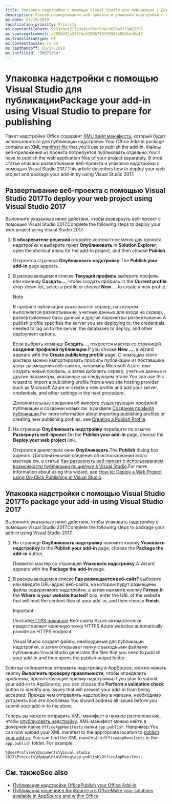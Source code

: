 ```yaml
---
title: Упаковка надстройки с помощью Visual Studio для публикации | Документация Майкрософт
description: Способ развертывания веб-проекта и упаковки надстройки с помощью Visual Studio 2017.
ms.date: 03/19/2019
localization_priority: Priority
ms.openlocfilehash: 9233ebed217c9e4cc5def0dace67043f29462296
ms.sourcegitcommit: a2950492a2337de3180b713f5693fe82dbdd6a17
ms.translationtype: HT
ms.contentlocale: ru-RU
ms.lasthandoff: 03/27/2019
ms.locfileid: "30871264"
---
```

# <a name="package-your-add-in-using-visual-studio-to-prepare-for-publishing"></a><span data-ttu-id="d95f2-103">Упаковка надстройки с помощью Visual Studio для публикации</span><span class="sxs-lookup"><span data-stu-id="d95f2-103">Package your add-in using Visual Studio to prepare for publishing</span></span>

<span data-ttu-id="d95f2-104">Пакет надстройки Office содержит [XML-файл манифеста](../develop/add-in-manifests.md), который будет использоваться для публикации надстройки.</span><span class="sxs-lookup"><span data-stu-id="d95f2-104">Your Office Add-in package contains an XML [manifest file](../develop/add-in-manifests.md) that you'll use to publish the add-in.</span></span> <span data-ttu-id="d95f2-105">Файлы веб-приложения из проекта потребуется публиковать отдельно.</span><span class="sxs-lookup"><span data-stu-id="d95f2-105">You'll have to publish the web application files of your project separately.</span></span> <span data-ttu-id="d95f2-106">В этой статье описано развертывание веб-проекта и упаковка надстройки с помощью Visual Studio 2017.</span><span class="sxs-lookup"><span data-stu-id="d95f2-106">This article describes how to deploy your web project and package your add-in by using Visual Studio 2017.</span></span>

## <a name="to-deploy-your-web-project-using-visual-studio-2017"></a><span data-ttu-id="d95f2-107">Развертывание веб-проекта с помощью Visual Studio 2017</span><span class="sxs-lookup"><span data-stu-id="d95f2-107">To deploy your web project using Visual Studio 2017</span></span>

<span data-ttu-id="d95f2-108">Выполните указанные ниже действия, чтобы развернуть веб-проект с помощью Visual Studio 2017.</span><span class="sxs-lookup"><span data-stu-id="d95f2-108">Complete the following steps to deploy your web project using Visual Studio 2017.</span></span>

1. <span data-ttu-id="d95f2-109">В **обозревателе решений** откройте контекстное меню для проекта надстройки и выберите пункт **Опубликовать**.</span><span class="sxs-lookup"><span data-stu-id="d95f2-109">In  **Solution Explorer**, open the shortcut menu for the add-in project, and then choose  **Publish**.</span></span>

    <span data-ttu-id="d95f2-110">Откроется страница **Опубликовать надстройку**.</span><span class="sxs-lookup"><span data-stu-id="d95f2-110">The  **Publish your add-in** page appears.</span></span>

2. <span data-ttu-id="d95f2-111">В раскрывающемся списке **Текущий профиль** выберите профиль или команду **Создать…**, чтобы создать профиль.</span><span class="sxs-lookup"><span data-stu-id="d95f2-111">In the  **Current profile** drop-down list, select a profile or choose **New ...** to create a new profile.</span></span>

    > [!NOTE]
    > <span data-ttu-id="d95f2-112">В профиле публикации указываются сервер, на котором выполняется развертывание, учетные данные для входа на сервер, развертываемые базы данных и другие параметры развертывания.</span><span class="sxs-lookup"><span data-stu-id="d95f2-112">A publish profile specifies the server you are deploying to, the credentials needed to log on to the server, the databases to deploy, and other deployment options.</span></span>

    <span data-ttu-id="d95f2-113">Если выбрать команду **Создать…**, откроется мастер со страницей **создания профилей публикации**.</span><span class="sxs-lookup"><span data-stu-id="d95f2-113">If you choose  **New ...**, a wizard appears with the **Create publishing profile** page.</span></span> <span data-ttu-id="d95f2-114">С помощью этого мастера можно импортировать профиль публикации из поставщика услуг размещения веб-сайтов, например Microsoft Azure, или создать новый профиль, а затем добавить сервер, учетные данные и другие параметры, указанные на следующем этапе.</span><span class="sxs-lookup"><span data-stu-id="d95f2-114">You can use this wizard to import a publishing profile from a web site hosting provider such as Microsoft Azure or create a new profile and add your server, credentials, and other settings in the next procedure.</span></span>

    <span data-ttu-id="d95f2-115">Дополнительные сведения об импорте существующих профилей публикации и создании новых см. в разделе [Создание профиля публикации](https://msdn.microsoft.com/library/dd465337.aspx#creating_a_profile).</span><span class="sxs-lookup"><span data-stu-id="d95f2-115">For more information about importing publishing profiles or creating new publishing profiles, see [Creating a Publish Profile](https://msdn.microsoft.com/library/dd465337.aspx#creating_a_profile).</span></span>

3. <span data-ttu-id="d95f2-116">На странице **Опубликовать надстройку** перейдите по ссылке **Развернуть веб-проект**.</span><span class="sxs-lookup"><span data-stu-id="d95f2-116">On the **Publish your add-in** page, choose the **Deploy your web project** link.</span></span>

    <span data-ttu-id="d95f2-117">Откроется диалоговое окно **Опубликовать**.</span><span class="sxs-lookup"><span data-stu-id="d95f2-117">The  **Publish** dialog box appears.</span></span> <span data-ttu-id="d95f2-118">Дополнительные сведения об использовании этого мастера см. в статье [Как развернуть веб-проект с использованием возможности публикации по щелчку в Visual Studio](https://msdn.microsoft.com/library/dd465337.aspx).</span><span class="sxs-lookup"><span data-stu-id="d95f2-118">For more information about using this wizard, see [How to: Deploy a Web Project using On-Click Publishing in Visual Studio](https://msdn.microsoft.com/library/dd465337.aspx).</span></span>

## <a name="to-package-your-add-in-using-visual-studio-2017"></a><span data-ttu-id="d95f2-119">Упаковка надстройки с помощью Visual Studio 2017</span><span class="sxs-lookup"><span data-stu-id="d95f2-119">To package your add-in using Visual Studio 2017</span></span>

<span data-ttu-id="d95f2-120">Выполните указанные ниже действия, чтобы упаковать надстройку с помощью Visual Studio 2017.</span><span class="sxs-lookup"><span data-stu-id="d95f2-120">Complete the following steps to package your add-in using Visual Studio 2017.</span></span>

1. <span data-ttu-id="d95f2-121">На странице **Опубликовать надстройку** нажмите кнопку **Упаковать надстройку**.</span><span class="sxs-lookup"><span data-stu-id="d95f2-121">In the **Publish your add-in** page, choose the **Package the add-in** button.</span></span>

    <span data-ttu-id="d95f2-122">Появится мастер со страницей **Упаковать надстройку**.</span><span class="sxs-lookup"><span data-stu-id="d95f2-122">A wizard appears with the **Package the add-in** page.</span></span>

2. <span data-ttu-id="d95f2-123">В раскрывающемся списке **Где размещается веб-сайт?** выберите или введите URL-адрес веб-сайта, на котором будут размещены файлы содержимого надстройки, а затем нажмите кнопку **Готово**.</span><span class="sxs-lookup"><span data-stu-id="d95f2-123">In the **Where is your website hosted?** box, enter the URL of the website that will host the content files of your add-in, and then choose **Finish**.</span></span>

    > [!IMPORTANT]
    > [!include[HTTPS guidance](../includes/https-guidance.md)] <span data-ttu-id="d95f2-124">Веб-сайты Azure автоматически предоставляют конечную точку HTTPS.</span><span class="sxs-lookup"><span data-stu-id="d95f2-124">Azure websites automatically provide an HTTPS endpoint.</span></span>

    <span data-ttu-id="d95f2-125">Visual Studio создает файлы, необходимые для публикации надстройки, а затем открывает папку с выходными файлами публикации.</span><span class="sxs-lookup"><span data-stu-id="d95f2-125">Visual Studio generates the files that you need to publish your add-in and then opens the publish output folder.</span></span>

<span data-ttu-id="d95f2-126">Если вы собираетесь отправить надстройку в AppSource, можно нажать кнопку **Выполнить проверку правильности**, чтобы определить проблемы, препятствующие приему надстройки.</span><span class="sxs-lookup"><span data-stu-id="d95f2-126">If you plan to submit your add-in to AppSource, you can choose the **Perform a validation check** button to identify any issues that will prevent your add-in from being accepted.</span></span> <span data-ttu-id="d95f2-127">Прежде чем отправлять надстройку в магазин, необходимо устранить все эти проблемы.</span><span class="sxs-lookup"><span data-stu-id="d95f2-127">You should address all issues before you submit your add-in to the store.</span></span>

<span data-ttu-id="d95f2-p105">Теперь вы можете отправить XML-манифест в нужное расположение, чтобы [опубликовать надстройку](../publish/publish.md). XML-манифест можно найти в дочерней папке `OfficeAppManifests` папки `app.publish`. Например:</span><span class="sxs-lookup"><span data-stu-id="d95f2-p105">You can now upload your XML manifest to the appropriate location to [publish your add-in](../publish/publish.md). You can find the XML manifest in `OfficeAppManifests` in the `app.publish` folder. For example:</span></span>

 `%UserProfile%\Documents\Visual Studio 2017\Projects\MyApp\bin\Debug\app.publish\OfficeAppManifests`

## <a name="see-also"></a><span data-ttu-id="d95f2-131">См. также</span><span class="sxs-lookup"><span data-stu-id="d95f2-131">See also</span></span>

- [<span data-ttu-id="d95f2-132">Публикация надстройки Office</span><span class="sxs-lookup"><span data-stu-id="d95f2-132">Publish your Office Add-in</span></span>](../publish/publish.md)
- [<span data-ttu-id="d95f2-133">Публикация решений в AppSource и в Office</span><span class="sxs-lookup"><span data-stu-id="d95f2-133">Make your solutions available in AppSource and within Office</span></span>](/office/dev/store/submit-to-the-office-store)
